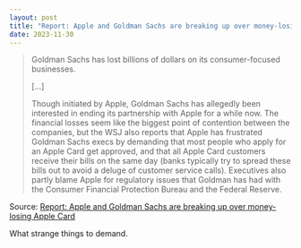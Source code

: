 ```yaml
---
layout: post
title: "Report: Apple and Goldman Sachs are breaking up over money-losing Apple Card"
date: 2023-11-30
---
```


> Goldman Sachs has lost billions of dollars on its consumer-focused
businesses.
>
> [...]
>
>Though initiated by Apple, Goldman Sachs has allegedly been interested in
ending its partnership with Apple for a while now. The financial losses
seem like the biggest point of contention between the companies, but the
WSJ also reports that Apple has frustrated Goldman Sachs execs by demanding
that most people who apply for an Apple Card get approved, and that all
Apple Card customers receive their bills on the same day (banks typically
try to spread these bills out to avoid a deluge of customer service calls).
Executives also partly blame Apple for regulatory issues that Goldman has
had with the Consumer Financial Protection Bureau and the Federal Reserve.

Source: [Report: Apple and Goldman Sachs are breaking up over money-losing
Apple Card](https://arstechnica.com/?p=1987040)

What strange things to demand.


